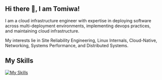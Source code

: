 ## Hi there 👋, I am Tomiwa!
I am a cloud infrastructure engineer with expertise in deploying software across multi-deployment environments, implementing devops practices, and maintaining cloud infrastructure. 

My interests lie in Site Reliability Engineering, Linux Internals, Cloud-Native, Networking, Systems Performance, and Distributed Systems.

## My Skills
[![My Skills](https://skillicons.dev/icons?i=linux,docker,kubernetes,golang,c,aws,git,githubactions,gitlab,jenkins,ansible,bash,prometheus,grafana,terraform)](https://skillicons.dev)
